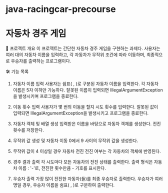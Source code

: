 # java-racingcar-precourse




# 자동차 경주 게임
📌 프로젝트 개요
이 프로젝트는 간단한 자동차 경주 게임을 구현하는 과제다. 사용자는 여러 대의 자동차 이름을 입력하고, 각 자동차가 무작위 조건에 따라 이동하며, 최종적으로 우승자를 출력하는 프로그램이다.

🛠 기능 목록
1. 자동차 이름 입력 
   사용자는 쉼표( , )로 구분된 자동차 이름을 입력한다.
   각 자동차 이름은 5자 이하만 가능하다.
   잘못된 이름이 입력되면 IllegalArgumentException을 발생시키며 프로그램을 종료한다.

2. 이동 횟수 입력 
   사용자가 몇 번의 이동을 할지 시도 횟수를 입력한다.
   잘못된 값이 입력되면 IllegalArgumentException을 발생시키고 프로그램을 종료한다.

3. 자동차 객체 및 배열 생성
   입력받은 이름을 바탕으로 자동차 객체를 생성한다.
   전진 횟수를 저장한다.

4. 무작위 값 생성 및 자동차 이동
   0에서 9 사이의 무작위 값을 생성한다.

5. 무작위 값이 4 이상일 경우 자동차 전진
   전진 여부는 각 자동차의 객체에 반영된다.

6. 경주 결과 출력
   각 시도마다 모든 자동차의 전진 상태를 출력한다.
   출력 형식은 자동차 이름 : '-'로, 전진한 횟수만큼 - 기호를 표시한다.

7. 우승자 출력
   가장 많이 전진한 자동차(들)를 최종 우승자로 출력한다.
   우승자가 여러 명일 경우, 우승자 이름을 쉼표( , )로 구분하여 출력한다.
